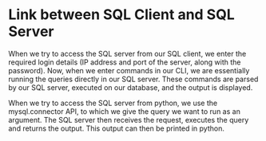 # Link between SQL Client and SQL Server

When we try to access the SQL server from our SQL client, we enter the required login details (IP address and port of the server, along with the password). Now, when we enter commands in our CLI, we are essentially running the queries directly in our SQL server. These commands are parsed by our SQL server, executed on our database, and the output is displayed.

When we try to access the SQL server from python, we use the mysql.connector API, to which we give the query we want to run as an argument. The SQL server then receives the request, executes the query and returns the output. This output can then be printed in python.